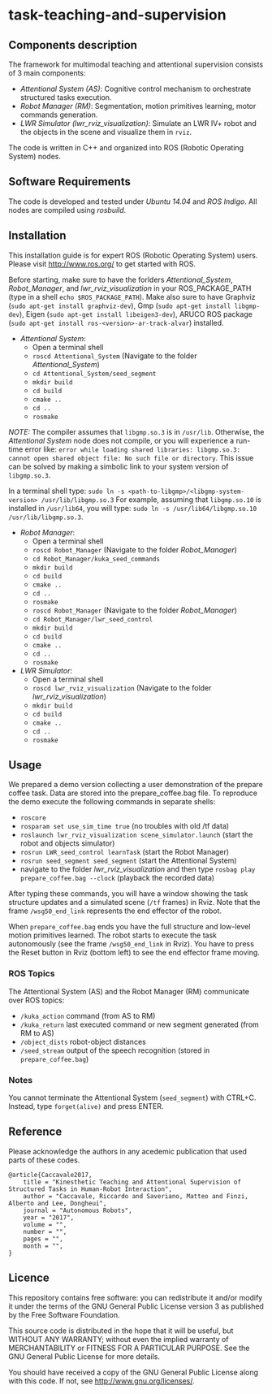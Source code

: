 # task-teaching-and-supervision

## Components description
The framework for multimodal teaching and attentional supervision consists of 3 main components:
- _Attentional System (AS)_: Cognitive control mechanism to orchestrate structured tasks execution.
- _Robot Manager (RM)_: Segmentation, motion primitives learning, motor commands generation.
- _LWR Simulator (lwr_rviz_visualization)_: Simulate an LWR IV+ robot and the objects in the scene and visualize them in ```rviz```.

The code is written in C++ and organized into ROS (Robotic Operating System) nodes.

## Software Requirements
The code is developed and tested under _Ubuntu 14.04_ and _ROS Indigo_. All nodes are compiled
using _rosbuild_.

## Installation
This installation guide is for expert ROS (Robotic Operating System) users. Please visit http://www.ros.org/
to get started with ROS.

Before starting, make sure to have the forlders _Attentional_System_, _Robot_Manager_, and
_lwr_rviz_visualization_ in your ROS_PACKAGE_PATH (type in a shell ```echo $ROS_PACKAGE_PATH```).
Make also sure to have Graphviz (```sudo apt-get install graphviz-dev```), Gmp (```sudo apt-get install libgmp-dev```), Eigen (```sudo apt-get install libeigen3-dev```), ARUCO ROS package (```sudo apt-get install
ros-<version>-ar-track-alvar```) installed.
- _Attentional System_:
  - Open a terminal shell
  - ```roscd Attentional_System``` (Navigate to the folder _Attentional_System_)
  - ```cd Attentional_System/seed_segment```
  - ```mkdir build```
  - ```cd build```
  - ```cmake ..```
  - ```cd ..```
  - ```rosmake```
  
_NOTE:_  The compiler assumes that ```libgmp.so.3``` is in ```/usr/lib```. Otherwise, the _Attentional System_ node does not compile, or you will experience a run-time error like: ```error while loading shared libraries: libgmp.so.3: cannot open shared object file: No such file or directory```. This issue can be solved by making a simbolic link to your system version of ```libgmp.so.3```.
  
In a terminal shell type: ```sudo ln -s <path-to-libgmp>/<libgmp-system-version> /usr/lib/libgmp.so.3``` 
For example, assuming that ```libgmp.so.10``` is installed in ```/usr/lib64```, you will type: ```sudo ln -s /usr/lib64/libgmp.so.10 /usr/lib/libgmp.so.3```.

- _Robot Manager_:
  - Open a terminal shell
  - ```roscd Robot_Manager``` (Navigate to the folder _Robot_Manager_)
  - ```cd Robot_Manager/kuka_seed_commands```
  - ```mkdir build```
  - ```cd build```
  - ```cmake ..```
  - ```cd ..```
  - ```rosmake```
  - ```roscd Robot_Manager``` (Navigate to the folder _Robot_Manager_)
  - ```cd Robot_Manager/lwr_seed_control```
  - ```mkdir build```
  - ```cd build```
  - ```cmake ..```
  - ```cd ..```
  - ```rosmake```
- _LWR Simulator_:
  - Open a terminal shell
  - ```roscd lwr_rviz_visualization``` (Navigate to the folder _lwr_rviz_visualization_)
  - ```mkdir build```
  - ```cd build```
  - ```cmake ..```
  - ```cd ..```
  - ```rosmake```

## Usage
We prepared a demo version collecting a user demonstration of the prepare coffee task. Data are stored
into the prepare_coffee.bag file.
To reproduce the demo execute the following commands in separate shells:
- ```roscore```
- ```rosparam set use_sim_time true``` (no troubles with old /tf data)
- ```roslaunch lwr_rviz_visualization scene_simulator.launch``` (start the robot and objects simulator)
- ```rosrun LWR_seed_control learnTask``` (start the Robot Manager)
- ```rosrun seed_segment seed_segment``` (start the Attentional System)
- navigate to the folder _lwr_rviz_visualization_ and then type ```rosbag play prepare_coffee.bag --clock``` (playback the recorded data)

After typing these commands, you will have a window showing the task structure updates and a
simulated scene (```/tf``` frames) in Rviz. Note that the frame ```/wsg50_end_link``` represents the end
effector of the robot.

When ```prepare_coffee.bag``` ends you have the full structure and low-level motion primitives learned. The robot starts to execute the task autonomously (see the frame ```/wsg50_end_link``` in Rviz). You have to press the Reset button in Rviz (bottom left) to see the end effector frame moving.

### ROS Topics
The Attentional System (AS) and the Robot Manager (RM) communicate over ROS topics:
- ```/kuka_action``` command (from AS to RM)
- ```/kuka_return``` last executed command or new segment generated (from RM to AS)
- ```/object_dists``` robot-object distances
- ```/seed_stream``` output of the speech recognition (stored in ```prepare_coffee.bag```)

### Notes
You cannot terminate the Attentional System (```seed_segment```) with CTRL+C. Instead, type
```forget(alive)``` and press ENTER.

## Reference
Please acknowledge the authors in any acedemic publication that used parts of these codes.
```
@article{Caccavale2017,
    title = "Kinesthetic Teaching and Attentional Supervision of Structured Tasks in Human-Robot Interaction",
    author = "Caccavale, Riccardo and Saveriano, Matteo and Finzi, Alberto and Lee, Dongheui",
    journal = "Autonomous Robots",
    year = "2017",
    volume = "",
    number = "",
    pages = "",
    month = "",
}
```

## Licence
This repository contains free software: you can redistribute it and/or modify it under the terms of the GNU General Public License version 3 as published by the Free Software Foundation.

This source code is distributed in the hope that it will be useful, but WITHOUT ANY WARRANTY; without even the implied warranty of MERCHANTABILITY or FITNESS FOR A PARTICULAR PURPOSE. See the GNU General Public License for more details.

You should have received a copy of the GNU General Public License along with this code. If not, see http://www.gnu.org/licenses/.
